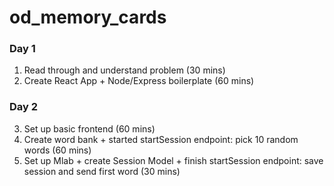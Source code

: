 # od_memory_cards

### Day 1
1. Read through and understand problem (30 mins)
2. Create React App + Node/Express boilerplate (60 mins)

### Day 2
3. Set up basic frontend (60 mins)
4. Create word bank + started startSession endpoint: pick 10 random words (60 mins)
5. Set up Mlab + create Session Model + finish startSession endpoint: save session and send first word (30 mins)
